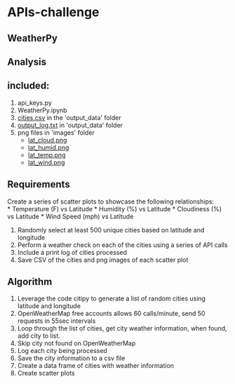 # APIs-challenge
 
 ## WeatherPy
 
 ## Analysis
 
 ## included:
 1. api_keys.py
 2. WeatherPy.ipynb 
 3. [cities.csv](https://github.com/tratnikc/APIs-challenge/blob/main/starter_code/output_data/output_log.txt) in the 'output_data' folder
 4. [output_log.txt](https://github.com/tratnikc/APIs-challenge/blob/main/starter_code/output_data/cities.csv) in 'output_data' folder
 5. png files in 'images' folder
    * [lat_cloud.png](https://github.com/tratnikc/APIs-challenge/blob/main/starter_code/images/lat_cloud.png)
    * [lat_humid.png](https://github.com/tratnikc/APIs-challenge/blob/main/starter_code/images/lat_humid.png)
    * [lat_temp.png](https://github.com/tratnikc/APIs-challenge/blob/main/starter_code/images/lat_temp.png)
    * [lat_wind.png](https://github.com/tratnikc/APIs-challenge/blob/main/starter_code/images/lat_wind.png)
 
 ## Requirements
 Create a series of scatter plots to showcase the following relationships:  
    * Temperature (F) vs Latitude
    * Humidity (%) vs Latitude
    * Cloudiness (%) vs Latitude
    * Wind Speed (mph) vs Latitude
 1. Randomly select at least 500 unique cities based on latitude and longitude
 2. Perform a weather check on each of the cities using a series of API calls
 3. Include a print log of cities processed
 4. Save CSV of the cities and png images of each scatter plot  

 ## Algorithm
 1. Leverage the code citipy to generate a list of random cities using latitude and longitude
 2. OpenWeatherMap free accounts allows 60 calls/minute, send 50 requests in 55sec intervals
 3. Loop through the list of cities, get city weather information, when found, add city to list.
 4. Skip city not found on OpenWeatherMap
 5. Log each city being processed
 5. Save the city information to a csv file
 6. Create a data frame of cities with weather information
 7. Create scatter plots

